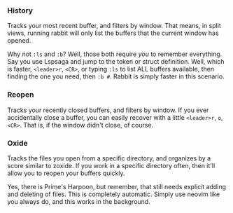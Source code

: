 ### History
Tracks your most recent buffer, and filters by window. That means, in split views, running rabbit will only list the
buffers that the current window has opened.

Why not `:ls` and `:b`? Well, those both require *you* to remember everything. Say you use Lspsaga and jump to the
token or struct definition. Well, which is faster, `<leader>r`, `<CR>`, or typing `:ls` to list ALL buffers available,
then finding the one you need, then `:b #`. Rabbit is simply faster in this scenario.

### Reopen
Tracks your recently closed buffers, and filters by window. If you ever accidentally close a buffer, you can easily
recover with a little `<leader>r`, `o`, `<CR>`. That is, if the window didn't close, of course.

### Oxide
Tracks the files you open from a specific directory, and organizes by a score similar to zoxide. If you work in a
specific directory often, then it'll allow you to reopen your buffers quickly.

Yes, there is Prime's Harpoon, but remember, that still needs explicit adding and deleting of files. This is completely
automatic. Simply use neovim like you always do, and this works in the background.

